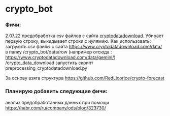 # crypto_bot

### Фичи:
2.07.22 предобработка csv файлов с сайта [cryptodatadownload](https://www.cryptodatadownload.com/data/).  Убирает первую строку, выкидывает строки с нулямию.
Как использовать:
загрузить csv файлы с сайта https://www.cryptodatadownload.com/data/ в папку /crypto_bot/data/row
(например отсюда : https://www.cryptodatadownload.com/data/gemini/)
/crypto_data_download
запустить скрипт preprocessing_cryptodatadownload.py

За основу взята структура https://github.com/RedLicorice/crypto-forecast

### Планирую добавить следующие фичи:
анализ предобработанных данных при помощи 
https://habr.com/ru/company/ods/blog/323730/
